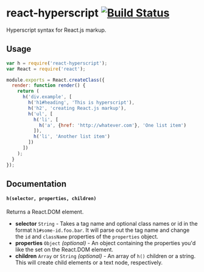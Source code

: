 # react-hyperscript [![Build Status](https://travis-ci.org/mlmorg/react-hyperscript.png?branch=master)](https://travis-ci.org/mlmorg/react-hyperscript)

Hyperscript syntax for React.js markup.

## Usage

```js
var h = require('react-hyperscript');
var React = require('react');

module.exports = React.createClass({
  render: function render() {
    return (
      h('div.example', [
        h('h1#heading', 'This is hyperscript'),
        h('h2', 'creating React.js markup'),
        h('ul', [
          h('li', [
            h('a', {href: 'http://whatever.com'}, 'One list item')
          ]),
          h('li', 'Another list item')
        ])
      ])
    );
  }
});
```

## Documentation

#### `h(selector, properties, children)`

Returns a React.DOM element.

- **selector** `String` - Takes a tag name and optional class names or id in the
format `h1#some-id.foo.bar`. It will parse out the tag name and change the `id`
and `className` properties of the `properties` object.
- **properties** `Object` *(optional)* - An object containing the properties
you'd like the set on the React.DOM element.
- **children** `Array` or `String` *(optional)* - An array of `h()` children or
a string. This will create child elements or a text node, respectively.
